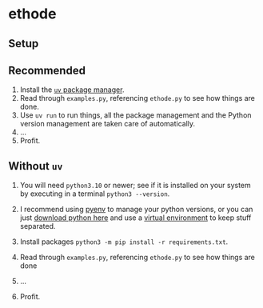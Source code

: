 # ethode

## Setup

## Recommended
1. Install the [`uv` package manager](https://docs.astral.sh/uv/getting-started/installation/).
2. Read through `examples.py`, referencing `ethode.py` to see how things are done.
3. Use `uv run` to run things, all the package management and the Python version management are taken care of automatically.
4.  ...
5.  Profit.

## Without `uv`
1. You will need `python3.10` or newer; see if it is installed on your
   system by executing in a terminal `python3 --version`.

1. I recommend using [pyenv](https://github.com/pyenv/pyenv) to manage your python versions, or you can just [download python here](https://www.python.org/downloads/) and use a [virtual environment](https://docs.python.org/3/library/venv.html) to keep stuff separated.
2. Install packages `python3 -m pip install -r requirements.txt`.
3. Read through `examples.py`, referencing `ethode.py` to see how things are done
4. ...
5. Profit.
